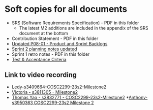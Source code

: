 # Soft copies for all documents

* SRS (Software Requirements Specification) - PDF in this folder
    * The latest M2 additions are included in the appendix of the SRS document at the bottom
* Contribution Statement - PDF in this folder
* [Updated P08-01 - Product and Sprint Backlogs](https://docs.google.com/spreadsheets/d/1XTyfveWF3ngDd9aH9s8aPodRq_hjBR0JPQ5BVJHHrQE/edit#gid=422798777)
* [Sprint 2 planning notes updated](https://docs.google.com/document/d/1JHWNTaazYQtfzA2ta4BclW0BI7N6eI1WNvNsZvabiEo/edit)
* Sprint 1 retro notes - PDF in this folder
* [Test & Acceptance Criteria]()

## Link to video recording

* [Ledy-s3409664-COSC2299-23s2-Milestone2](https://rmiteduau-my.sharepoint.com/:v:/g/personal/s3409664_student_rmit_edu_au/EYev0MzutlFNqzVOotdfXocBYImoXT9NK78MyBxVoJ8M-A)
* [Victoria - s3811305 - Milestone2](https://rmiteduau-my.sharepoint.com/:v:/r/personal/s3811305_student_rmit_edu_au/Documents/s3811305_milestone2_contributions.mp4?csf=1&web=1&e=0KU5AS&nav=eyJyZWZlcnJhbEluZm8iOnsicmVmZXJyYWxBcHAiOiJTdHJlYW1XZWJBcHAiLCJyZWZlcnJhbFZpZXciOiJTaGFyZURpYWxvZyIsInJlZmVycmFsQXBwUGxhdGZvcm0iOiJXZWIiLCJyZWZlcnJhbE1vZGUiOiJ2aWV3In19)
* [Thomas Yao - s3832771 - COSC2299-23s2-Milestone2](https://rmiteduau-my.sharepoint.com/:v:/g/personal/s3832771_student_rmit_edu_au/EXYHSuMf1HVAmvruSeSW1KwBOBHtA_nf3yq7_8Ph6SxcJA?nav=eyJyZWZlcnJhbEluZm8iOnsicmVmZXJyYWxBcHAiOiJTdHJlYW1XZWJBcHAiLCJyZWZlcnJhbFZpZXciOiJTaGFyZURpYWxvZyIsInJlZmVycmFsQXBwUGxhdGZvcm0iOiJXZWIiLCJyZWZlcnJhbE1vZGUiOiJ2aWV3In19&e=XHanrq)
*[Anthony-s3950363 COSC2299-23s2 Milestone 2](https://rmiteduau-my.sharepoint.com/:v:/g/personal/s3950363_student_rmit_edu_au/Ec8AtlYpAzJBjC4rhtHGSHQBQ5QWdPJ8W8mBFYBysxX6oA?nav=eyJyZWZlcnJhbEluZm8iOnsicmVmZXJyYWxBcHAiOiJTdHJlYW1XZWJBcHAiLCJyZWZlcnJhbFZpZXciOiJTaGFyZURpYWxvZyIsInJlZmVycmFsQXBwUGxhdGZvcm0iOiJXZWIiLCJyZWZlcnJhbE1vZGUiOiJ2aWV3In19&e=a2KGIH)
